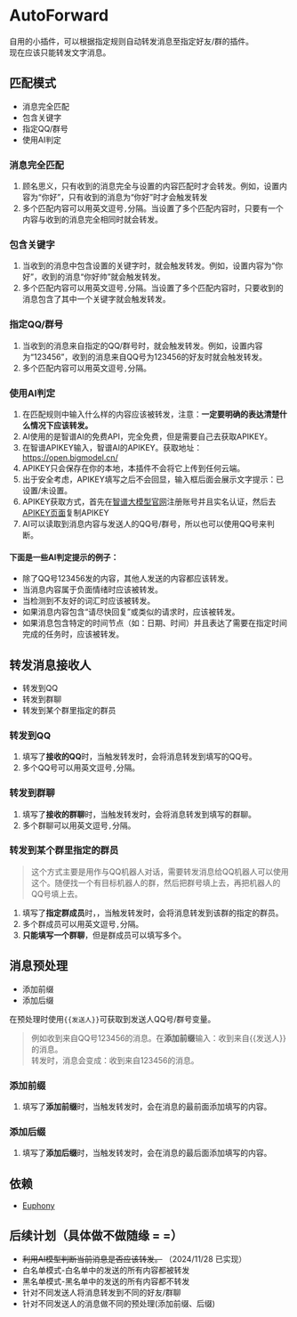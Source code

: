 # AutoForward

自用的小插件，可以根据指定规则自动转发消息至指定好友/群的插件。  
现在应该只能转发文字消息。

## 匹配模式
- 消息完全匹配
- 包含关键字
- 指定QQ/群号
- 使用AI判定

### 消息完全匹配  
1. 顾名思义，只有收到的消息完全与设置的内容匹配时才会转发。例如，设置内容为“你好”，只有收到的消息为“你好”时才会触发转发
2. 多个匹配内容可以用英文逗号`,`分隔。当设置了多个匹配内容时，只要有一个内容与收到的消息完全相同时就会转发。

### 包含关键字
1. 当收到的消息中包含设置的关键字时，就会触发转发。例如，设置内容为“你好”，收到的消息“你好帅”就会触发转发。
2. 多个匹配内容可以用英文逗号`,`分隔。当设置了多个匹配内容时，只要收到的消息包含了其中一个关键字就会触发转发。

### 指定QQ/群号
1. 当收到的消息来自指定的QQ/群号时，就会触发转发。例如，设置内容为“123456”，收到的消息来自QQ号为123456的好友时就会触发转发。
2. 多个匹配内容可以用英文逗号`,`分隔。

### 使用AI判定
1. 在匹配规则中输入什么样的内容应该被转发，注意：**一定要明确的表达清楚什么情况下应该转发。**
2. AI使用的是智谱AI的免费API，完全免费，但是需要自己去获取APIKEY。
3. 在智谱APIKEY输入，智谱AI的APIKEY。获取地址：https://open.bigmodel.cn/
4. APIKEY只会保存在你的本地，本插件不会将它上传到任何云端。
5. 出于安全考虑，APIKEY填写之后不会回显，输入框后面会展示文字提示：已设置/未设置。
6. APIKEY获取方式，首先在[智谱大模型官网](https://open.bigmodel.cn/)注册账号并且实名认证，然后去[APIKEY页面](https://open.bigmodel.cn/usercenter/proj-mgmt/apikeys)复制APIKEY
7. AI可以读取到消息内容与发送人的QQ号/群号，所以也可以使用QQ号来判断。

#### 下面是一些AI判定提示的例子：
- 除了QQ号123456发的内容，其他人发送的内容都应该转发。
- 当消息内容属于负面情绪时应该被转发。
- 当检测到不友好的词汇时应该被转发。
- 如果消息内容包含“请尽快回复”或类似的请求时，应该被转发。
- 如果消息包含特定的时间节点（如：日期、时间）并且表达了需要在指定时间完成的任务时，应该被转发。

## 转发消息接收人
- 转发到QQ
- 转发到群聊
- 转发到某个群里指定的群员

### 转发到QQ
1. 填写了**接收的QQ**时，当触发转发时，会将消息转发到填写的QQ号。
2. 多个QQ号可以用英文逗号`,`分隔。

### 转发到群聊
1. 填写了**接收的群聊**时，当触发转发时，会将消息转发到填写的群聊。
2. 多个群聊可以用英文逗号`,`分隔。

### 转发到某个群里指定的群员
> 这个方式主要是用作与QQ机器人对话，需要转发消息给QQ机器人可以使用这个。随便找一个有目标机器人的群，然后把群号填上去，再把机器人的QQ号填上去。
1. 填写了**指定群成员**时，，当触发转发时，会将消息转发到该群的指定的群员。
2. 多个群成员可以用英文逗号`,`分隔。
3. **只能填写一个群聊**，但是群成员可以填写多个。

## 消息预处理
- 添加前缀
- 添加后缀

在预处理时使用`{{发送人}}`可获取到发送人QQ号/群号变量。
> 例如收到来自QQ号123456的消息。在**添加前缀**输入：收到来自{{发送人}}的消息。  
> 转发时，消息会变成：收到来自123456的消息。

### 添加前缀
1. 填写了**添加前缀**时，当触发转发时，会在消息的最前面添加填写的内容。

### 添加后缀
1. 填写了**添加后缀**时，当触发转发时，会在消息的最后面添加填写的内容。

## 依赖
- [Euphony](https://github.com/xtaw/LiteLoaderQQNT-Euphony)

## 后续计划（具体做不做随缘 = =）

- ~~利用AI模型判断当前消息是否应该转发。~~ （2024/11/28 已实现）
- 白名单模式-白名单中的发送的所有内容都被转发
- 黑名单模式-黑名单中的发送的所有内容都不转发
- 针对不同发送人将消息转发到不同的好友/群聊
- 针对不同发送人的消息做不同的预处理(添加前缀、后缀)
